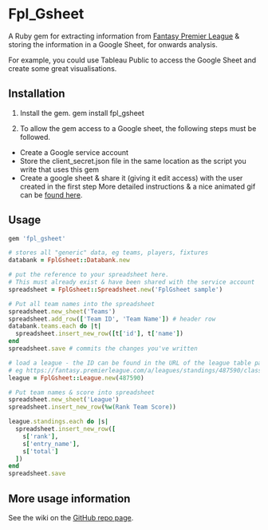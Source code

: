 # Fpl_Gsheet

A Ruby gem for extracting information from [Fantasy Premier League](https://fantasy.premierleague.com/a/home) & storing the information in a Google Sheet, for onwards analysis.

For example, you could use Tableau Public to access the Google Sheet and create some great visualisations.

## Installation

1. Install the gem.
gem install fpl_gsheet

2. To allow the gem access to a Google sheet, the following steps must be followed.

* Create a Google service account
* Store the client_secret.json file in the same location as the script you write that uses this gem
* Create a google sheet & share it (giving it edit access) with the user created in the first step
More detailed instructions & a nice animated gif can be [found here](https://www.twilio.com/blog/2017/03/google-spreadsheets-ruby.html).


## Usage

```ruby
gem 'fpl_gsheet'

# stores all "generic" data, eg teams, players, fixtures
databank = FplGsheet::Databank.new

# put the reference to your spreadsheet here.
# This must already exist & have been shared with the service account
spreadsheet = FplGsheet::Spreadsheet.new('FplGsheet sample')

# Put all team names into the spreadsheet
spreadsheet.new_sheet('Teams')
spreadsheet.add_row(['Team ID', 'Team Name']) # header row
databank.teams.each do |t|
  spreadsheet.insert_new_row([t['id'], t['name'])
end
spreadsheet.save # commits the changes you've written

# load a league - the ID can be found in the URL of the league table page,
# eg https://fantasy.premierleague.com/a/leagues/standings/487590/classic
league = FplGsheet::League.new(487590)

# Put team names & score into spreadsheet
spreadsheet.new_sheet('League')
spreadsheet.insert_new_row(%w(Rank Team Score))

league.standings.each do |s|
  spreadsheet.insert_new_row([
    s['rank'],
    s['entry_name'],
    s['total']
  ])
end
spreadsheet.save
```

## More usage information

See the wiki on the [GitHub repo page](https://github.com/reedstonefood/fpl_gsheet).